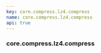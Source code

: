 ```yaml
---
key: core.compress.lz4.compress
name: core.compress.lz4.compress
api: true
---
```


### core.compress.lz4.compress
